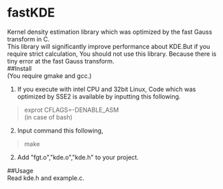 fastKDE
=======

Kernel density estimation library which was optimized by the fast Gauss transform in C.  
This library will significantly improve performance about KDE.But if you require strict calculation, You should not use this library. Because there is tiny error at the fast Gauss transform.  
##Install  
(You require gmake and gcc.)  
1. If you execute with intel CPU and 32bit Linux, Code which was optimized by SSE2 is available by inputting this following.  
> exprot CFLAGS=-DENABLE_ASM  
(in case of bash)  
  
2. Input command this following,  
> make  
  
2. Add "fgt.o","kde.o","kde.h" to your project.  
  
##Usage  
Read kde.h and example.c.  




